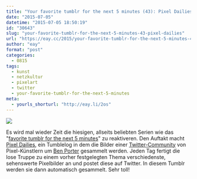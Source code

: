 ```yaml
---
title: "Your favorite tumblr for the next 5 minutes (43): Pixel Dailies"
date: "2015-07-05"
datetime: "2015-07-05 18:50:19"
id: "30643"
slug: "your-favorite-tumblr-for-the-next-5-minutes-43-pixel-dailies"
url: "https://eay.cc/2015/your-favorite-tumblr-for-the-next-5-minutes-43-pixel-dailies/"
author: "eay"
format: "post"
categories:
  - 0815
tags:
  - kunst
  - netzkultur
  - pixelart
  - twitter
  - your-favorite-tumblr-for-the-next-5-minutes
meta:
  - yourls_shorturl: "http://eay.li/2os"
---
```


![](https://eay.cc/uploads/2015/pixeldailies.jpg)

Es wird mal wieder Zeit die hiesigen, allseits beliebten Serien wie das "[favorite tumblr for the next 5 minutes](//eay.cc/tag/your-favorite-tumblr-for-the-next-5-minutes/)" zu reaktiveren. Den Auftakt macht [Pixel Dailies](http://dailypixeldailies.tumblr.com/), ein Tumblelog in dem die Bilder einer [Twitter-Community](https://twitter.com/pixel_dailies) von Pixel-Künstlern um [Ben Porter](https://twitter.com/eigenbom) gesammelt werden. Jeden Tag fertigt die lose Truppe zu einem vorher festgelegten Thema verschiedenste, sehenswerte Pixelbilder an und postet diese auf Twitter. In diesem Tumblr werden sie dann automatisch gesammelt. Sehr toll!
